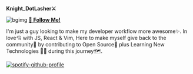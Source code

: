 **Knight_DotLasher⚔️**                                    

![bgimg](https://github.com/Vidhanvyrs/testrepo/assets/94836010/ce55b368-d173-4b53-9303-013815d0f416)
     [**💖 Follow Me!**](https://github.com/Vidhanvyrs)

I'm just a guy looking to make my developer workflow more awesome✨. In love💘 with JS, React & Vim, Here to make myself give back to the community🤗 by contributing to Open Source🚀 plus Learning New Technologies 👨‍💻 during this journey🗺️.

[![spotify-github-profile](https://spotify-github-profile.vercel.app/api/view?uid=31detroj2jhzsghqraeggc7ix75u&cover_image=true&theme=novatorem&show_offline=false&background_color=121212&interchange=false&bar_color=53b14f&bar_color_cover=false)](https://github.com/kittinan/spotify-github-profile)


